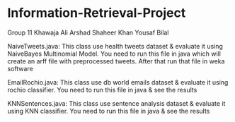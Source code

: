 # Information-Retrieval-Project

Group 11
Khawaja Ali Arshad
Shaheer Khan
Yousaf Bilal

NaiveTweets.java: This class use health tweets dataset & evaluate it using NaiveBayes Multinomial Model. You need to run this file in java which will create an arff file with preprocessed tweets. After that run that file in weka software

EmailRochio.java: This class use db world emails dataset & evaluate it using rochio classifier. You need to run this file in java & see the results

KNNSentences.java: This class use sentence analysis dataset & evaluate it using KNN classifier. You need to run this file in java & see the results

